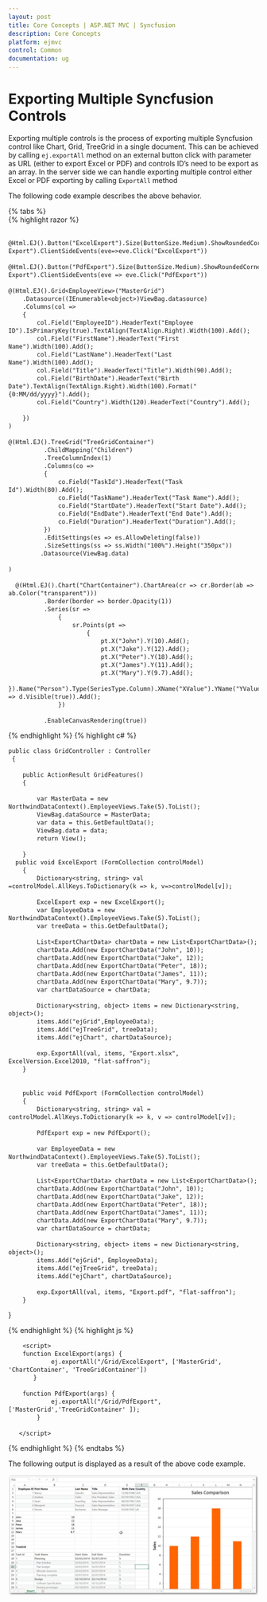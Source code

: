 ```yaml
---
layout: post
title: Core Concepts | ASP.NET MVC | Syncfusion
description: Core Concepts 
platform: ejmvc
control: Common 
documentation: ug
---
```

#  Exporting Multiple Syncfusion Controls


Exporting multiple controls is the process of exporting multiple Syncfusion control like Chart, Grid, TreeGrid in a single document. 
This can be achieved by calling `ej.exportAll` method on an external button click with parameter as URL (either to export Excel or PDF) and controls ID’s need to be export as an array.  In the server side we can handle exporting multiple control either Excel or PDF exporting by calling `ExportAll` method

The following code example describes the above behavior.
 
{% tabs %}  
{% highlight razor %} 

          @Html.EJ().Button("ExcelExport").Size(ButtonSize.Medium).ShowRoundedCorner(true).Text("Excel Export").ClientSideEvents(eve=>eve.Click("ExcelExport"))

    @Html.EJ().Button("PdfExport").Size(ButtonSize.Medium).ShowRoundedCorner(true).Text("Pdf Export").ClientSideEvents(eve => eve.Click("PdfExport"))

    @(Html.EJ().Grid<EmployeeView>("MasterGrid")
        .Datasource((IEnumerable<object>)ViewBag.datasource)
        .Columns(col =>
        {
            col.Field("EmployeeID").HeaderText("Employee ID").IsPrimaryKey(true).TextAlign(TextAlign.Right).Width(100).Add();
            col.Field("FirstName").HeaderText("First Name").Width(100).Add();
            col.Field("LastName").HeaderText("Last Name").Width(100).Add();
            col.Field("Title").HeaderText("Title").Width(90).Add();
            col.Field("BirthDate").HeaderText("Birth Date").TextAlign(TextAlign.Right).Width(100).Format("{0:MM/dd/yyyy}").Add();
            col.Field("Country").Width(120).HeaderText("Country").Add();

        })
    )

    @(Html.EJ().TreeGrid("TreeGridContainer")
              .ChildMapping("Children")
              .TreeColumnIndex(1)
              .Columns(co =>
              {
                  co.Field("TaskId").HeaderText("Task Id").Width(80).Add();
                  co.Field("TaskName").HeaderText("Task Name").Add();
                  co.Field("StartDate").HeaderText("Start Date").Add();
                  co.Field("EndDate").HeaderText("End Date").Add();
                  co.Field("Duration").HeaderText("Duration").Add();
              })
              .EditSettings(es => es.AllowDeleting(false))
              .SizeSettings(ss => ss.Width("100%").Height("350px"))
             .Datasource(ViewBag.data)

    )
    
      @(Html.EJ().Chart("ChartContainer").ChartArea(cr => cr.Border(ab => ab.Color("transparent")))
              .Border(border => border.Opacity(1))
              .Series(sr =>
                  {
                      sr.Points(pt =>
                          {
                              pt.X("John").Y(10).Add();
                              pt.X("Jake").Y(12).Add();
                              pt.X("Peter").Y(18).Add();
                              pt.X("James").Y(11).Add();
                              pt.X("Mary").Y(9.7).Add();
                          }).Name("Person").Type(SeriesType.Column).XName("XValue").YName("YValue1").EnableAnimation(true).Tooltip(d => d.Visible(true)).Add();
                  })
              
              .EnableCanvasRendering(true))

{% endhighlight  %}
{% highlight c# %}
    
    public class GridController : Controller
     {
               
        public ActionResult GridFeatures()
        {

            var MasterData = new NorthwindDataContext().EmployeeViews.Take(5).ToList();
            ViewBag.dataSource = MasterData;
            var data = this.GetDefaultData();
            ViewBag.data = data;
            return View();
            
        }
      public void ExcelExport (FormCollection controlModel)
        {
            Dictionary<string, string> val =controlModel.AllKeys.ToDictionary(k => k, v=>controlModel[v]);

            ExcelExport exp = new ExcelExport();
            var EmployeeData = new NorthwindDataContext().EmployeeViews.Take(5).ToList();
            var treeData = this.GetDefaultData();

            List<ExportChartData> chartData = new List<ExportChartData>();
            chartData.Add(new ExportChartData("John", 10));
            chartData.Add(new ExportChartData("Jake", 12));
            chartData.Add(new ExportChartData("Peter", 18));
            chartData.Add(new ExportChartData("James", 11));
            chartData.Add(new ExportChartData("Mary", 9.7));
            var chartDataSource = chartData;
            
            Dictionary<string, object> items = new Dictionary<string, object>();
            items.Add("ejGrid",EmployeeData);
            items.Add("ejTreeGrid", treeData);
            items.Add("ejChart", chartDataSource);
            
            exp.ExportAll(val, items, "Export.xlsx", ExcelVersion.Excel2010, "flat-saffron");
        }

      
        public void PdfExport (FormCollection controlModel)
        {
            Dictionary<string, string> val = controlModel.AllKeys.ToDictionary(k => k, v => controlModel[v]);

            PdfExport exp = new PdfExport();

            var EmployeeData = new NorthwindDataContext().EmployeeViews.Take(5).ToList();
            var treeData = this.GetDefaultData();

            List<ExportChartData> chartData = new List<ExportChartData>();
            chartData.Add(new ExportChartData("John", 10));
            chartData.Add(new ExportChartData("Jake", 12));
            chartData.Add(new ExportChartData("Peter", 18));
            chartData.Add(new ExportChartData("James", 11));
            chartData.Add(new ExportChartData("Mary", 9.7));
            var chartDataSource = chartData;

            Dictionary<string, object> items = new Dictionary<string, object>();
            items.Add("ejGrid", EmployeeData);
            items.Add("ejTreeGrid", treeData);
            items.Add("ejChart", chartDataSource);

            exp.ExportAll(val, items, "Export.pdf", "flat-saffron");
        }
   }

{% endhighlight  %}
{% highlight js %}

        <script>
        function ExcelExport(args) {
                ej.exportAll("/Grid/ExcelExport", ['MasterGrid', 'ChartContainer', 'TreeGridContainer'])
           }
            
        function PdfExport(args) {
                ej.exportAll("/Grid/PdfExport", ['MasterGrid','TreeGridContainer' ]);
            }

       </script>
{% endhighlight  %}
{% endtabs %}  

The following output is displayed as a result of the above code example.

 ![](Exporting-Controls_images/Exporting-Controls_img1.png)
   